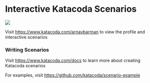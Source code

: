 # Interactive Katacoda Scenarios

[![](http://shields.katacoda.com/katacoda/arnavbarman/count.svg)](https://www.katacoda.com/arnavbarman "Get your profile on Katacoda.com")

Visit https://www.katacoda.com/arnavbarman to view the profile and interactive scenarios

### Writing Scenarios
Visit https://www.katacoda.com/docs to learn more about creating Katacoda scenarios

For examples, visit https://github.com/katacoda/scenario-example
